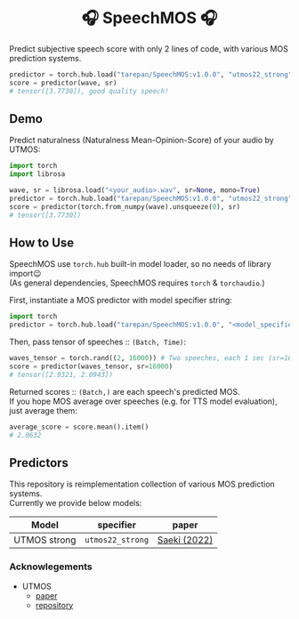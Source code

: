 <div align="center">

# 🎧 SpeechMOS 🎧 <!-- omit in toc -->

</div>

Predict subjective speech score with only 2 lines of code, with various MOS prediction systems.

```python
predictor = torch.hub.load("tarepan/SpeechMOS:v1.0.0", "utmos22_strong", trust_repo=True)
score = predictor(wave, sr)
# tensor([3.7730]), good quality speech!
```

## Demo
Predict naturalness (Naturalness Mean-Opinion-Score) of your audio by UTMOS:  

```python
import torch
import librosa

wave, sr = librosa.load("<your_audio>.wav", sr=None, mono=True)
predictor = torch.hub.load("tarepan/SpeechMOS:v1.0.0", "utmos22_strong", trust_repo=True)
score = predictor(torch.from_numpy(wave).unsqueeze(0), sr)
# tensor([3.7730])
```

## How to Use
SpeechMOS use `torch.hub` built-in model loader, so no needs of library import😉  
(As general dependencies, SpeechMOS requires `torch` & `torchaudio`.)  

First, instantiate a MOS predictor with model specifier string:
```python
import torch
predictor = torch.hub.load("tarepan/SpeechMOS:v1.0.0", "<model_specifier>", trust_repo=True)
```

Then, pass tensor of speeches :: `(Batch, Time)`:
```python
waves_tensor = torch.rand((2, 16000)) # Two speeches, each 1 sec (sr=16,000)
score = predictor(waves_tensor, sr=16000)
# tensor([2.0321, 2.0943])
```

Returned scores :: `(Batch,)` are each speech's predicted MOS.  
If you hope MOS average over speeches (e.g. for TTS model evaluation), just average them:
```python
average_score = score.mean().item()
# 2.0632
```

## Predictors
This repository is reimplementation collection of various MOS prediction systems.  
Currently we provide below models:  

| Model        | specifier        | paper                         |
|--------------|------------------|-------------------------------|
| UTMOS strong | `utmos22_strong` | [Saeki (2022)][paper_utmos22] |


### Acknowlegements <!-- omit in toc -->
- UTMOS
  - [paper][paper_utmos22]
  - [repository](https://github.com/sarulab-speech/UTMOS22)


[paper_utmos22]: https://arxiv.org/abs/2204.02152
